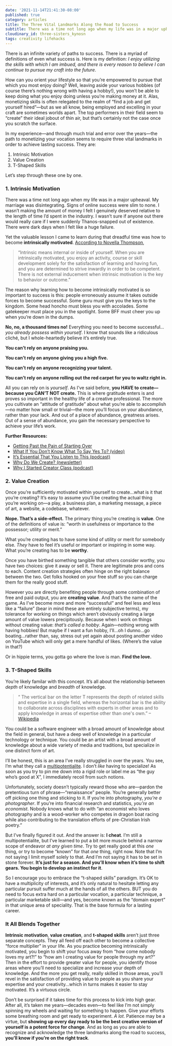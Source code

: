 ```yaml
---
date: '2021-11-14T21:41:30-08:00'
published: true
category: articles
title: The Three Vital Landmarks Along the Road to Success
subtitle: There was a time not long ago when my life was in a major upheaval. Signs of online success were slim to none. I wasn’t sure if anyone out there would really care if I were suddenly Thanos-snapped out of existence. Yet the valuable lesson I came to learn during that dreadful time was how to become intrinsically motivated, the significance of value creation, and the trick of cultivating T-shaped skills.
cloudinary_id: three-sisters_kynosn
tags: creativity lifehacks
---
```


There is an infinite variety of paths to success. There is a myriad of definitions of even what success is. Here is my definition: _I enjoy utilizing the skills with which I am imbued, and there is every reason to believe I can continue to pursue my craft into the future_.

How can you orient your lifestyle so that you’re empowered to pursue that which you most enjoy doing? Well, leaving aside your various hobbies (of course there’s nothing wrong with having a hobby!), you won’t be able to keep doing what you enjoy doing unless you’re making money at it. Alas, monetizing skills is often relegated to the realm of “find a job and get yourself hired”—but as we all know, being employed and excelling in your craft are sometimes worlds apart. The top performers in their field seem to “create” their ideal jobout of thin air, but that’s certainly not the case once you scratch the surface.

In my experience—and through much trial and error over the years—the path to monetizing your vocation seems to require three vital landmarks in order to achieve lasting success. They are:

1. Intrinsic Motivation
2. Value Creation
3. T-Shaped Skills

Let’s step through these one by one.

### 1. Intrinsic Motivation

There was a time not long ago when my life was in a major upheaval. My marriage was disintegrating. Signs of online success were slim to none. I wasn’t making the amount of money I felt I genuinely deserved relative to the length of time I’d spent in the industry. I wasn’t sure if anyone out there would really care if I were suddenly Thanos-snapped out of existence. There were dark days when I felt like a huge failure.

Yet the valuable lesson I came to learn during that dreadful time was how to become **intrinsically motivated**. [According to Novella Thompson](https://www.leaf.tv/5147186/the-difference-between-intrinsic-motivation-extrinsic-motivation/),

> “Intrinsic means internal or inside of yourself. When you are intrinsically motivated, you enjoy an activity, course or skill development solely for the satisfaction of learning and having fun, and you are determined to strive inwardly in order to be competent. There is not external inducement when intrinsic motivation is the key to behavior or outcome.”

The reason why learning how to become intrinsically motivated is so important to success is this: people erroneously assume it takes outside forces to become successful. Some guru must give you the keys to the kingdom. Some head honcho must bless you with accolades. Some gatekeeper must place you in the spotlight. Some BFF must cheer you up when you’re down in the dumps.

**No, no, a thousand times no!** Everything you need to become successful…_you already possess within yourself_. I know that sounds like a ridiculous cliché, but I whole-heartedly believe it’s entirely true.

**You can’t rely on anyone praising you.**

**You can’t rely on anyone giving you a high five.**

**You can’t rely on anyone recognizing your talent.**

**You can’t rely on anyone rolling out the red carpet for you to waltz right in.**

All you can rely on is _yourself_. As I’ve said before, **you HAVE to create—because you CAN’T NOT create.** This is where gratitude enters is and proves so important in the healthy life of a creative professional. The more you cultivate an “attitude of gratitude” about what you’re able to accomplish—no matter how small or trivial—the more you’ll focus on your abundance, rather than your lack. And out of a place of abundance, greatness arises. Out of a sense of abundance, you gain the necessary perspective to achieve your life’s work.

**Further Resources:**

* [Getting Past the Pain of Starting Over](https://jaredwhite.com/articles/getting-past-the-pain-of-starting-over)
* [What If You Don’t Know What To Say Yes To? (video)](https://jaredwhite.com/videos/20190826/what-if-you-dont-know-what-to-say-yes-to)
* [It’s Essential That You Listen to This (podcast)](https://jaredwhite.com/podcast/15/)
* [Why Do We Create? (newsletter)](https://www.getrevue.co/profile/creatorclass/issues/why-do-we-create-because-548851)
* [Why I Started Creator Class (podcast)](https://jaredwhite.com/podcast/68/)

### 2. Value Creation

Once you’re sufficiently motivated within yourself to create…what is it that you’re creating? It’s easy to assume you’ll be creating the actual thing you’re working on—a play, a business plan, a marketing message, a piece of art, a website, a codebase, whatever.

**Nope. That’s a side-effect.** The primary thing you’re creating is **value**. One of the definitions of value is: “worth in usefulness or importance to the possessor; utility or merit.”

What you’re creating has to have some kind of utility or merit for somebody else. _They_ have to feel it’s useful or important or inspiring in some way. What you’re creating has to be **worthy**.

Once you have birthed something tangible that others consider worthy, you have two choices: give it away or sell it. There are legitimate pros and cons to each. Content creation strategies often hinge on the right balance between the two. Get folks hooked on your free stuff so you can charge them for the really good stuff.

However you are directly benefiting people through some combination of free and paid output, you are **creating value**. And that’s the name of the game. As I’ve become more and more “successful” and feel less and less like a “failure” (bear in mind these are entirely subjective terms), my tolerance for working on things which aren’t obviously creating a large amount of value lowers precipitously. Because when I work on things without creating value: _that’s called a hobby_. Again—nothing wrong with having hobbies! But maybe if I want a fun hobby, I’ll…oh I dunno…go boating…rather than, say, stress out yet again about posting another video on YouTube which will only get a mere handful of likes. (Where’s the value in that?)

Or in hippie terms, you gotta go where the love is man. **Find the love.**

### 3. T-Shaped Skills

You’re likely familar with this concept. It’s all about the relationship between _depth_ of knowledge and _breadth_ of knowledge.

> “ The vertical bar on the letter T represents the depth of related skills and expertise in a single field, whereas the horizontal bar is the ability to collaborate across disciplines with experts in other areas and to apply knowledge in areas of expertise other than one's own.” –[Wikipedia](https://en.wikipedia.org/wiki/T-shaped_skills)

You could be a software engineer with a broad amount of knowledge about the field in general, but have a deep well of knowledge in a particular technology or technique. You could be an artist with a broad amount of knowledge about a wide variety of media and traditions, but specialize in one distinct form of art.

I’ll be honest, this is an area I’ve really struggled in over the years. You see, I’m what they call a [multipotentialite](https://www.ted.com/talks/emilie_wapnick_why_some_of_us_don_t_have_one_true_calling). I don’t _like_ having to specialize! As soon as you try to pin me down into a rigid role or label me as “the guy who’s good at X”, I immediately recoil from such notions.

Unfortunately, society doesn’t typically reward those who are—pardon the pretentious turn of phrase—“renaissance” people. You’re generally better off picking one thing and sticking to it. If you’re into photography, _you’re a photographer_. If you’re into financial research and statistics, _you’re an economist_. Nobody knows what to do with “an economist who loves photography and is a wood-worker who competes in dragon boat racing while also contributing to the translation efforts of pre-Christian Irish poetry.”

But I’ve finally figured it out. And the answer is: **I cheat**. I’m still a multipotentialite, but I’ve learned to put a bit more muscle behind a narrow scope of endeavor _at any given time_. Try to get really good at this _one_ thing, or try to become “known” for that _one_ thing, right now. Note that I’m not saying I limit myself solely to that. And I’m not saying it has to be set in stone forever. **It’s just for a season. And you’ll know when it’s time to shift gears. You begin to develop an instinct for it**.

So I encourage you to embrace the “t-shaped skills” paradigm. It’s OK to have a multiplicity of interests, and it’s only natural to hesitate letting any particular pursuit suffer much at the hands of all the others. BUT you do need to focus extra hard on a particular vocation, a particular technique, a particular marketable skill—and yes, become known as the “domain expert” in that unique area of speciality. That is the base formula for a lasting career.

### It All Blends Together

**Intrinsic motivation**, **value creation**, and **t-shaped skills** aren’t just three separate concepts. They all feed off each other to become a collective “force multiplier” in your life. As you practice becoming intrinsically motivated, you begin to shift your focus away from “how come nobody loves my art?!” to “how am I creating value for people through my art?” Then in the effort to provide greater value for people, you identify those areas where you’ll need to specialize and increase your depth of knowledge. And the more you get really, really skilled in those areas, you’ll revel in the satisfaction of providing value to people as you share your expertise and your creativity…which in turns makes it easier to stay motivated. It’s a virtuous circle.

Don’t be surprised if it takes time for this process to kick into high gear. After all, it’s taken me years—decades even—to feel like I’m not simply spinning my wheels and waiting for something to happen. Give your efforts some breathing room and get ready to experiment. _A lot_. Patience may be a virtue, but **showing up every day ready to be the best creative version of yourself is a potent force for change**. And as long as you are able to recognize and acknowledge the three landmarks along the road to success, **you’ll know if you’re on the right track**.